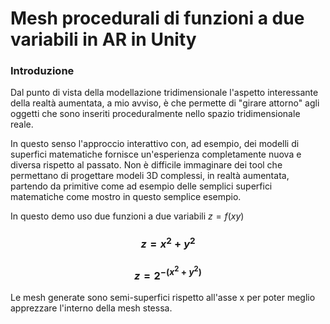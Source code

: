 # Mesh procedurali di funzioni a due variabili in AR in Unity

### Introduzione
Dal punto di vista della modellazione tridimensionale l'aspetto interessante della realtà aumentata, a mio avviso, è che permette di "girare attorno" agli oggetti che sono inseriti proceduralmente nello spazio tridimensionale reale.

In questo senso l'approccio interattivo con, ad esempio, dei modelli di superfici matematiche fornisce un'esperienza completamente nuova e diversa rispetto al passato.
Non è difficile immaginare dei tool che permettano di progettare modeli 3D complessi, in realtà aumentata, partendo da primitive come ad esempio delle semplici superfici matematiche come mostro in questo semplice esempio.

In questo demo uso due funzioni a due variabili $z=f(xy)$

### $$z=x^2 + y^2$$
### $$z=2^{-(x^2 + y^2)}$$

Le mesh generate sono semi-superfici rispetto all'asse x per poter meglio apprezzare l'interno della mesh stessa.
